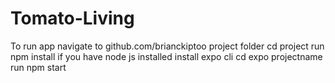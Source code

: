 ﻿# Tomato-Living
To run app
navigate to github.com/brianckiptoo 
project folder cd project
run npm install if you have node js installed
install expo cli
cd expo projectname
run npm start
